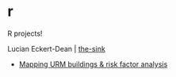 # r
R projects!

Lucian Eckert-Dean | [the-sink](https://github.com/the-sink)

- [Mapping URM buildings & risk factor analysis](https://the-sink.github.io/r/urm-mapping.html)
